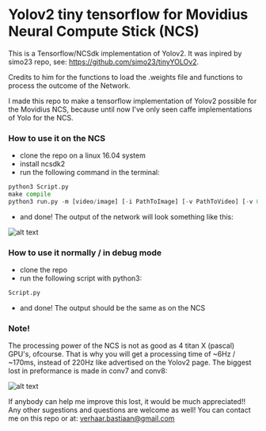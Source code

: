 # Yolov2 tiny tensorflow for Movidius Neural Compute Stick (NCS)

This is a Tensorflow/NCSdk implementation of Yolov2. It was inpired by simo23 repo, see: https://github.com/simo23/tinyYOLOv2.

Credits to him for the functions to load the .weights file and functions to process the outcome of the Network.

I made this repo to make a tensorflow implementation of Yolov2 possible for the Movidius NCS, because until now I've only seen caffe implementations of Yolo for the NCS. 

### How to use it on the NCS
- clone the repo on a linux 16.04 system
- install ncsdk2
- run the following command in the terminal:
```python
python3 Script.py
make compile
python3 run.py -m [video/image] [-i PathToImage] [-v PathToVideo] [-v 0] #Last one is for using your webcam
```
- and done! The output of the network will look something like this:

![alt text](https://github.com/bastiaanv/Yolov2-tiny-tf-NCS/blob/master/images/test.jpg "YOLOv2-tiny output")

### How to use it normally / in debug mode
- clone the repo
- run the following script with python3: 
```python
Script.py
```
- and done! The output should be the same as on the NCS

### Note!
The processing power of the NCS is not as good as 4 titan X (pascal) GPU's, ofcourse. That is why you will get a processing time of ~6Hz / ~170ms, instead of 220Hz like advertised on the Yolov2 page. The biggest lost in preformance is made in conv7 and conv8:

![alt text](https://github.com/bastiaanv/Yolov2-tiny-tf-NCS/blob/master/images/Preformance%20lost.png "Preformance lost")

If anybody can help me improve this lost, it would be much appreciated!! Any other sugestions and questions are welcome as well! You can contact me on this repo or at: verhaar.bastiaan@gmail.com
